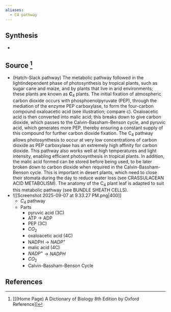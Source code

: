 ```yaml
---
aliases:
  - C4 pathway
---
```

## Synthesis
- 
## Source [^1]
- (Hatch-Slack pathway) The metabolic pathway followed in the lightindependent phase of photosynthesis by tropical plants, such as sugar cane and maize, and by plants that live in arid environments; these plants are known as $\mathbf{C}_{4}$ plants. The initial fixation of atmospheric carbon dioxide occurs with phosphoenolpyruvate (PEP), through the mediation of the enzyme PEP carboxylase, to form the four-carbon compound oxaloacetic acid (see illustration; compare c). Oxaloacetic acid is then converted into malic acid; this breaks down to give carbon dioxide, which passes to the Calvin-Bassham-Benson cycle, and pyruvic acid, which generates more PEP, thereby ensuring a constant supply of this compound for further carbon dioxide fixation. The $\mathrm{C}_{4}$ pathway allows photosynthesis to occur at very low concentrations of carbon dioxide as PEP carboxylase has an extremely high affinity for carbon dioxide. This pathway also works well at high temperatures and light intensity, enabling efficient photosynthesis in tropical plants. In addition, the malic acid formed can be stored before being used, to be later broken down to carbon dioxide when required in the Calvin-Bassham-Benson cycle. This is important in desert plants, which need to close their stomata during the day to reduce water loss (see CRASSULACEAN ACID METABOLISM). The anatomy of the $\mathrm{C}_{4}$ plant leaf is adapted to suit this metabolic pathway (see BUNDLE SHEATH CELLS).
- ![[Screenshot 2025-09-07 at 9.33.27 PM.png|400]]
	- $C_4$ pathway
	- Parts
		- pyruvic acid (3C)
		- ATP $\to$ ADP
		- PEP (3C)
		- $CO_2$
		- oxaloacetic acid (4C)
		- NADPH $\to$ $NADP^+$
		- malic acid (4C)
		- $NADP^+$ $\to$ $NADPH$
		- $CO_2$
		- Calvin-Bassham-Benson Cycle
## References

[^1]: [[(Home Page) A Dictionary of Biology 8th Edition by Oxford Reference]]